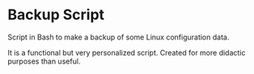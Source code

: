 # Backup Script

Script in Bash to make a backup of some Linux configuration data.

It is a functional but very personalized script. Created for more didactic purposes than useful.

